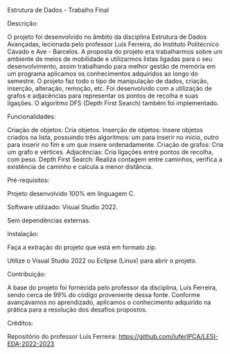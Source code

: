 Estrutura de Dados - Trabalho Final	

Descrição:

O projeto foi desenvolvido no âmbito da disciplina Estrutura de Dados Avançadas, lecionada pelo professor Luís Ferreira, do Instituto Politécnico Cávado e Ave - Barcelos. A proposta do projeto era trabalharmos sobre um ambiente de meios de mobilidade e utilizarmos listas ligadas para o seu desenvolvimento, assim trabalhando para melhor gestão de memória em um programa aplicamos os conhecimentos adquiridos ao longo do semestre. O projeto faz todo o tipo de manipulação de dados, criação, inserção, alteração, remoção, etc. Foi desenvolvido com a utilização de grafos e adjacências para representar os pontos de recolha e suas ligações. O algoritmo DFS (Depth First Search) também foi implementado.

Funcionalidades:

Criação de objetos: Cria objetos.
Inserção de objetos: Insere objetos criados na lista, possuindo três algoritmos: um para inserir no início, outro para inserir no fim e um que insere ordenadamente.
Criação de grafos: Cria um grafo e vértices.
Adjacências: Cria ligações entre pontos de recolha, com peso.
Depth First Search: Realiza contagem entre caminhos, verifica a existência de caminho e calcula a menor distância.

Pré-requisitos:

Projeto desenvolvido 100% em linguagem C.

Software utilizado: Visual Studio 2022.

Sem dependências externas.

Instalação:

Faça a extração do projeto que está em formato zip.

Utilize o Visual Studio 2022 ou Eclipse (Linux) para abrir o projeto.

Contribuição:

A base do projeto foi fornecida pelo professor da disciplina, Luís Ferreira, sendo cerca de 99% do código proveniente dessa fonte. Conforme avançávamos no aprendizado, aplicamos o conhecimento adquirido na prática para a resolução dos desafios propostos.

Créditos:

Repositório do professor Luís Ferreira: https://github.com/luferIPCA/LESI-EDA-2022-2023
